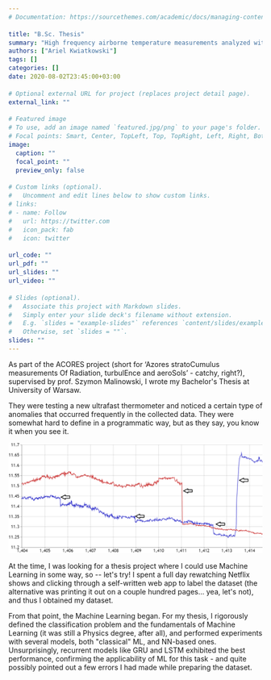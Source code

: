 ```yaml
---
# Documentation: https://sourcethemes.com/academic/docs/managing-content/

title: "B.Sc. Thesis"
summary: "High frequency airborne temperature measurements analyzed with AI techniques"
authors: ["Ariel Kwiatkowski"]
tags: []
categories: []
date: 2020-08-02T23:45:00+03:00

# Optional external URL for project (replaces project detail page).
external_link: ""

# Featured image
# To use, add an image named `featured.jpg/png` to your page's folder.
# Focal points: Smart, Center, TopLeft, Top, TopRight, Left, Right, BottomLeft, Bottom, BottomRight.
image:
  caption: ""
  focal_point: ""
  preview_only: false

# Custom links (optional).
#   Uncomment and edit lines below to show custom links.
# links:
# - name: Follow
#   url: https://twitter.com
#   icon_pack: fab
#   icon: twitter

url_code: ""
url_pdf: ""
url_slides: ""
url_video: ""

# Slides (optional).
#   Associate this project with Markdown slides.
#   Simply enter your slide deck's filename without extension.
#   E.g. `slides = "example-slides"` references `content/slides/example-slides.md`.
#   Otherwise, set `slides = ""`.
slides: ""
---
```


As part of the ACORES project (short for ‘Azores stratoCumulus measurements Of Radiation, turbulEnce and aeroSols’ - catchy, right?), supervised by prof. Szymon Malinowski, I wrote my Bachelor's Thesis at University of Warsaw.

They were testing a new ultrafast thermometer and noticed a certain type of anomalies that occurred frequently in the collected data. They were somewhat hard to define in a programmatic way, but as they say, you know it when you see it.

![A graph with several sudden jumps marked with arrows](jump.png "Weeeeee!")
<!-- <sub><sup>An example of one of the types of jumps in the dataset.</sup></sub> -->

At the time, I was looking for a thesis project where I could use Machine Learning in some way, so -- let's try! I spent a full day rewatching Netflix shows and clicking through a self-written web app to label the dataset (the alternative was printing it out on a couple hundred pages... yea, let's not), and thus I obtained my dataset.

From that point, the Machine Learning began. For my thesis, I rigorously defined the classification problem and the fundamentals of Machine Learning (it was still a Physics degree, after all), and performed experiments with several models, both "classical" ML, and NN-based ones. Unsurprisingly, recurrent models like GRU and LSTM exhibited the best performance, confirming the applicability of ML for this task - and quite possibly pointed out a few errors I had made while preparing the dataset.